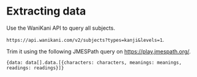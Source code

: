 # Extracting data
Use the WaniKani API to query all subjects.

`https://api.wanikani.com/v2/subjects?types=kanji&levels=1`.

Trim it using the following JMESPath query on https://play.jmespath.org/.

`{data: data[].data.[{characters: characters, meanings: meanings, readings: readings}]}`